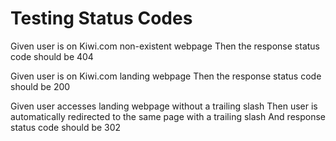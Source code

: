 # Testing Status Codes

  Given user is on Kiwi.com non-existent webpage
  Then the response status code should be 404

  Given user is on Kiwi.com landing webpage
  Then the response status code should be 200

  Given user accesses landing webpage without a trailing slash
  Then user is automatically redirected to the same page with a trailing slash
  And response status code should be 302
